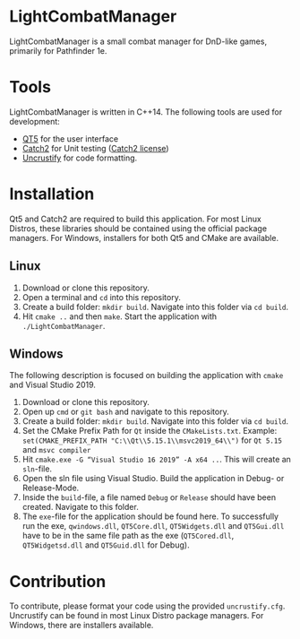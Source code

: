 # LightCombatManager
LightCombatManager is a small combat manager for DnD-like games, primarily for Pathfinder 1e. 

# Tools
LightCombatManager is written in C++14. The following tools are used for development:
* [QT5](https://www.qt.io/) for the user interface
* [Catch2](https://github.com/catchorg/Catch2) for Unit testing ([Catch2 license](https://github.com/catchorg/Catch2/blob/devel/LICENSE.txt))
* [Uncrustify](https://github.com/uncrustify/uncrustify) for code formatting.

# Installation

Qt5 and Catch2 are required to build this application. For most Linux Distros, these libraries should be contained using the official package managers. 
For Windows, installers for both Qt5 and CMake are available.

## Linux

1. Download or clone this repository.
2. Open a terminal and `cd` into this repository.
3. Create a build folder: `mkdir build`. Navigate into this folder via `cd build`.
4. Hit `cmake ..` and then `make`. Start the application with `./LightCombatManager`.

## Windows

The following description is focused on building the application with `cmake` and Visual Studio 2019.

1. Download or clone this repository.
2. Open up `cmd` or `git bash` and navigate to this repository. 
3. Create a build folder: `mkdir build`. Navigate into this folder via `cd build`.
4. Set the CMake Prefix Path for `Qt` inside the `CMakeLists.txt`. Example: `set(CMAKE_PREFIX_PATH "C:\\Qt\\5.15.1\\msvc2019_64\\")` for `Qt 5.15` and `msvc compiler`
5. Hit `cmake.exe -G “Visual Studio 16 2019” -A x64 ..`. This will create an `sln`-file. 
6. Open the sln file using Visual Studio. Build the application in Debug- or Release-Mode.
7. Inside the `build`-file, a file named `Debug` or `Release` should have been created. Navigate to this folder.
8. The `exe`-file for the application should be found here. To successfully run the exe, `qwindows.dll`, `QT5Core.dll`, `QT5Widgets.dll` and `QT5Gui.dll` 
   have to be in the same file path as the exe (`QT5Cored.dll`, `QT5Widgetsd.dll` and `QT5Guid.dll` for Debug).
   
# Contribution

To contribute, please format your code using the provided `uncrustify.cfg`. Uncrustify can be found in most Linux Distro package managers. 
For Windows, there are installers available.
